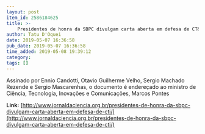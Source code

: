 ```yaml
---
layout: post
item_id: 2586184625
title: >-
    Presidentes de honra da SBPC divulgam carta aberta em defesa de CT&I
author: Tatu D'Oquei
date: 2019-05-07 16:36:58
pub_date: 2019-05-07 16:36:58
time_added: 2019-05-08 19:39:12
category: 
tags: []
---
```


Assinado por Ennio Candotti, Otavio Guilherme Velho, Sergio Machado Rezende e Sergio Mascarenhas, o documento é endereçado ao ministro de Ciência, Tecnologia, Inovações e Comunicações, Marcos Pontes

**Link:** [http://www.jornaldaciencia.org.br/presidentes-de-honra-da-sbpc-divulgam-carta-aberta-em-defesa-de-cti/](http://www.jornaldaciencia.org.br/presidentes-de-honra-da-sbpc-divulgam-carta-aberta-em-defesa-de-cti/)

